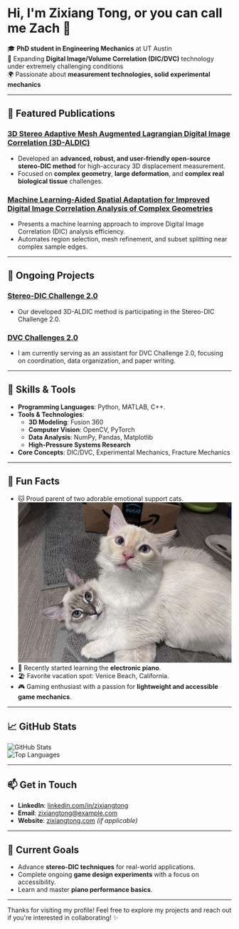 # Hi, I'm Zixiang Tong, or you can call me Zach 👋

🎓 **PhD student in Engineering Mechanics** at UT Austin  
🧪 Expanding **Digital Image/Volume Correlation (DIC/DVC)** technology under extremely challenging conditions  
🌍 Passionate about **measurement technologies, solid experimental mechanics**   

---

## 🚀 Featured Publications

### [3D Stereo Adaptive Mesh Augmented Lagrangian Digital Image Correlation (3D-ALDIC)](https://www.researchsquare.com/article/rs-5507109/v1)
- Developed an **advanced, robust, and user-friendly open-source stereo-DIC method** for high-accuracy 3D displacement measurement.  
- Focused on **complex geometry**, **large deformation**, and **complex real biological tissue** challenges.

### [Machine Learning-Aided Spatial Adaptation for Improved Digital Image Correlation Analysis of Complex Geometries](https://www.researchsquare.com/article/rs-5566473/v1)
- Presents a machine learning approach to improve Digital Image Correlation (DIC) analysis efficiency.
- Automates region selection, mesh refinement, and subset splitting near complex sample edges.

---

## 🚀 Ongoing Projects

### [Stereo-DIC Challenge 2.0](https://idics.org/challenge/)
- Our developed 3D-ALDIC method is participating in the Stereo-DIC Challenge 2.0.

### [DVC Challenges 2.0](https://idics.org/challenge/)
- I am currently serving as an assistant for DVC Challenge 2.0, focusing on coordination, data organization, and paper writing.


---

## 🔧 Skills & Tools

- **Programming Languages**: Python, MATLAB, C++.  
- **Tools & Technologies**:  
  - **3D Modeling**: Fusion 360  
  - **Computer Vision**: OpenCV, PyTorch  
  - **Data Analysis**: NumPy, Pandas, Matplotlib  
  - **High-Pressure Systems Research**  
- **Core Concepts**: DIC/DVC, Experimental Mechanics, Fracture Mechanics

---

## 🎨 Fun Facts

- 🐱 Proud parent of two adorable emotional support cats.  ![图片描述](image/IMG_9302.JPG)
- 🎹 Recently started learning the **electronic piano**.  
- 🏖 Favorite vacation spot: Venice Beach, California.  
- 🎮 Gaming enthusiast with a passion for **lightweight and accessible game mechanics**.

---

## 📈 GitHub Stats

![GitHub Stats](https://github-readme-stats.vercel.app/api?username=zixiangtong&show_icons=true&theme=radical)  
![Top Languages](https://github-readme-stats.vercel.app/api/top-langs/?username=zixiangtong&layout=compact&theme=radical)

---

## 📫 Get in Touch

- **LinkedIn**: [linkedin.com/in/zixiangtong](https://www.linkedin.com/in/zixiangtong/)  
- **Email**: zixiangtong@example.com  
- **Website**: [zixiangtong.com](https://zixiangtong.com) *(if applicable)*

---

## 🌱 Current Goals

- Advance **stereo-DIC techniques** for real-world applications.  
- Complete ongoing **game design experiments** with a focus on accessibility.  
- Learn and master **piano performance basics**.

---

Thanks for visiting my profile! Feel free to explore my projects and reach out if you're interested in collaborating! ✨
